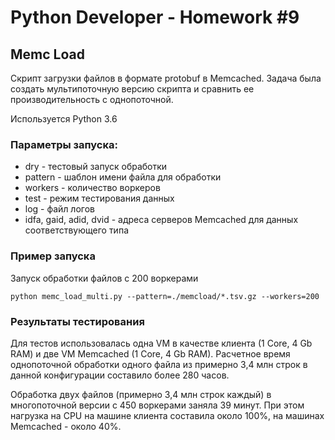 # Python Developer - Homework #9

## Memc Load

Скрипт загрузки файлов в формате protobuf в Memcached. Задача была создать мультипоточную версию скрипта и сравнить ее производительность с однопоточной.

Используется Python 3.6

### Параметры запуска:

* dry - тестовый запуск обработки
* pattern - шаблон имени файла для обработки
* workers - количество воркеров
* test - режим тестирования данных
* log - файл логов
* idfa, gaid, adid, dvid - адреса серверов Memcached для данных соответствующего типа

### Пример запуска

Запуск обработки файлов с 200 воркерами

    python memc_load_multi.py --pattern=./memcload/*.tsv.gz --workers=200

### Результаты тестирования

Для тестов использовалась одна VM в качестве клиента (1 Core, 4 Gb RAM) и две VM Memcached (1 Core, 4 Gb RAM).
Расчетное время однопоточной обработки одного файла из примерно 3,4 млн строк в данной конфигурации составило более 280 часов.

Обработка двух файлов (примерно 3,4 млн строк каждый) в многопоточной версии с 450 воркерами заняла 39 минут.
При этом нагрузка на CPU на машине клиента составила около 100%, на машинах Memcached - около 40%.


